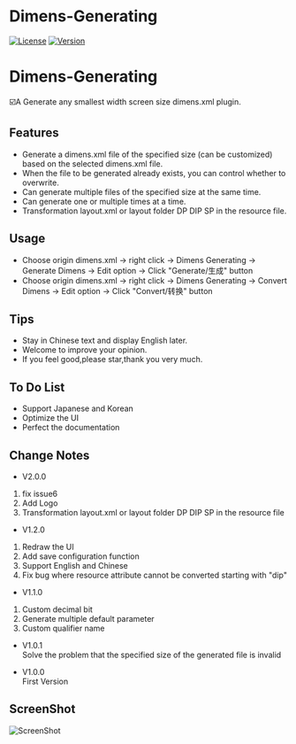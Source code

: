 
Dimens-Generating
=================
[![License][license-img]][license]
[![Version][version-img]][plugin]
 
# Dimens-Generating
:ballot_box_with_check:A Generate any smallest width screen size dimens.xml plugin.
## Features
* Generate a dimens.xml file of the specified size (can be customized) based on the selected dimens.xml file.
* When the file to be generated already exists, you can control whether to overwrite.
* Can generate multiple files of the specified size at the same time.
* Can generate one or multiple times at a time.
* Transformation layout.xml or layout folder DP DIP SP in the resource file.

## Usage
* Choose origin dimens.xml -> right click -> Dimens Generating -> Generate Dimens -> Edit option -> Click "Generate/生成" button
* Choose origin dimens.xml -> right click -> Dimens Generating -> Convert Dimens -> Edit option -> Click "Convert/转换" button

## Tips
* Stay in Chinese text and display English later.
* Welcome to improve your opinion.
* If you feel good,please star,thank you very much.

## To Do List
* Support Japanese and Korean
* Optimize the UI
* Perfect the documentation

## Change Notes
* V2.0.0 
1. fix issue6 
2. Add Logo  
3. Transformation layout.xml or layout folder DP DIP SP in the resource file</li>

* V1.2.0 
1. Redraw the UI 
2. Add save configuration function  
3. Support English and Chinese 
4. Fix bug where resource attribute cannot be converted starting with "dip"</li>

* V1.1.0  
1. Custom decimal bit  
2. Generate multiple default parameter   
3. Custom qualifier name  
* V1.0.1   
Solve the problem that the specified size of the generated file is invalid

* V1.0.0    
First Version

## ScreenShot
![ScreenShot](https://plugins.jetbrains.com/files/11290/screenshot_19610.png)

[license-img]: https://img.shields.io/badge/License-MIT-green.svg
[license]: https://github.com/Wenlong-Guo/Dimens-Generating/blob/master/LICENSE
[version-img]:https://img.shields.io/badge/Jetbrains%20Plugins-V1.2.0-blue.svg
[plugin]: https://plugins.jetbrains.com/plugin/11290

